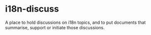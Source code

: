 # i18n-discuss
A place to hold discussions on i18n topics, and to put documents that summarise, support or initiate those discussions.
